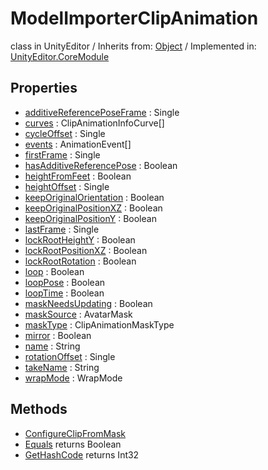 # ModelImporterClipAnimation
class in UnityEditor
 / Inherits from: <a href="https://docs.unity3d.com/6000.0/Documentation/ScriptReference/Object.html">Object</a> / Implemented in: <a href="https://docs.unity3d.com/6000.0/Documentation/ScriptReference/UnityEditor.CoreModule.html">UnityEditor.CoreModule</a>
## Properties
- <a href="https://docs.unity3d.com/6000.0/Documentation/ScriptReference/ModelImporterClipAnimation-additiveReferencePoseFrame.html">additiveReferencePoseFrame</a> : Single
- <a href="https://docs.unity3d.com/6000.0/Documentation/ScriptReference/ModelImporterClipAnimation-curves.html">curves</a> : ClipAnimationInfoCurve[]
- <a href="https://docs.unity3d.com/6000.0/Documentation/ScriptReference/ModelImporterClipAnimation-cycleOffset.html">cycleOffset</a> : Single
- <a href="https://docs.unity3d.com/6000.0/Documentation/ScriptReference/ModelImporterClipAnimation-events.html">events</a> : AnimationEvent[]
- <a href="https://docs.unity3d.com/6000.0/Documentation/ScriptReference/ModelImporterClipAnimation-firstFrame.html">firstFrame</a> : Single
- <a href="https://docs.unity3d.com/6000.0/Documentation/ScriptReference/ModelImporterClipAnimation-hasAdditiveReferencePose.html">hasAdditiveReferencePose</a> : Boolean
- <a href="https://docs.unity3d.com/6000.0/Documentation/ScriptReference/ModelImporterClipAnimation-heightFromFeet.html">heightFromFeet</a> : Boolean
- <a href="https://docs.unity3d.com/6000.0/Documentation/ScriptReference/ModelImporterClipAnimation-heightOffset.html">heightOffset</a> : Single
- <a href="https://docs.unity3d.com/6000.0/Documentation/ScriptReference/ModelImporterClipAnimation-keepOriginalOrientation.html">keepOriginalOrientation</a> : Boolean
- <a href="https://docs.unity3d.com/6000.0/Documentation/ScriptReference/ModelImporterClipAnimation-keepOriginalPositionXZ.html">keepOriginalPositionXZ</a> : Boolean
- <a href="https://docs.unity3d.com/6000.0/Documentation/ScriptReference/ModelImporterClipAnimation-keepOriginalPositionY.html">keepOriginalPositionY</a> : Boolean
- <a href="https://docs.unity3d.com/6000.0/Documentation/ScriptReference/ModelImporterClipAnimation-lastFrame.html">lastFrame</a> : Single
- <a href="https://docs.unity3d.com/6000.0/Documentation/ScriptReference/ModelImporterClipAnimation-lockRootHeightY.html">lockRootHeightY</a> : Boolean
- <a href="https://docs.unity3d.com/6000.0/Documentation/ScriptReference/ModelImporterClipAnimation-lockRootPositionXZ.html">lockRootPositionXZ</a> : Boolean
- <a href="https://docs.unity3d.com/6000.0/Documentation/ScriptReference/ModelImporterClipAnimation-lockRootRotation.html">lockRootRotation</a> : Boolean
- <a href="https://docs.unity3d.com/6000.0/Documentation/ScriptReference/ModelImporterClipAnimation-loop.html">loop</a> : Boolean
- <a href="https://docs.unity3d.com/6000.0/Documentation/ScriptReference/ModelImporterClipAnimation-loopPose.html">loopPose</a> : Boolean
- <a href="https://docs.unity3d.com/6000.0/Documentation/ScriptReference/ModelImporterClipAnimation-loopTime.html">loopTime</a> : Boolean
- <a href="https://docs.unity3d.com/6000.0/Documentation/ScriptReference/ModelImporterClipAnimation-maskNeedsUpdating.html">maskNeedsUpdating</a> : Boolean
- <a href="https://docs.unity3d.com/6000.0/Documentation/ScriptReference/ModelImporterClipAnimation-maskSource.html">maskSource</a> : AvatarMask
- <a href="https://docs.unity3d.com/6000.0/Documentation/ScriptReference/ModelImporterClipAnimation-maskType.html">maskType</a> : ClipAnimationMaskType
- <a href="https://docs.unity3d.com/6000.0/Documentation/ScriptReference/ModelImporterClipAnimation-mirror.html">mirror</a> : Boolean
- <a href="https://docs.unity3d.com/6000.0/Documentation/ScriptReference/ModelImporterClipAnimation-name.html">name</a> : String
- <a href="https://docs.unity3d.com/6000.0/Documentation/ScriptReference/ModelImporterClipAnimation-rotationOffset.html">rotationOffset</a> : Single
- <a href="https://docs.unity3d.com/6000.0/Documentation/ScriptReference/ModelImporterClipAnimation-takeName.html">takeName</a> : String
- <a href="https://docs.unity3d.com/6000.0/Documentation/ScriptReference/ModelImporterClipAnimation-wrapMode.html">wrapMode</a> : WrapMode
## Methods
- <a href="https://docs.unity3d.com/6000.0/Documentation/ScriptReference/ModelImporterClipAnimation.ConfigureClipFromMask.html">ConfigureClipFromMask</a>
- <a href="https://docs.unity3d.com/6000.0/Documentation/ScriptReference/ModelImporterClipAnimation.Equals.html">Equals</a> returns Boolean
- <a href="https://docs.unity3d.com/6000.0/Documentation/ScriptReference/ModelImporterClipAnimation.GetHashCode.html">GetHashCode</a> returns Int32
